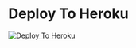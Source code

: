 
# Deploy To Heroku

[![Deploy To Heroku](https://www.herokucdn.com/deploy/button.svg)](https://heroku.com/deploy?template=https://github.com/xyz148/New_Txt_Random-main_sturbon-)
